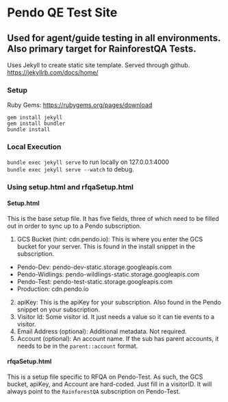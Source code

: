 # Pendo QE Test Site
## Used for agent/guide testing in all environments. Also primary target for RainforestQA Tests.

Uses Jekyll to create static site template.
Served through github.
https://jekyllrb.com/docs/home/

### Setup

Ruby Gems: https://rubygems.org/pages/download

`gem install jekyll`\
`gem install bundler`\
`bundle install`


### Local Execution

`bundle exec jekyll serve`  to run locally on 127.0.0.1:4000\
`bundle exec jekyll serve --watch` to debug.

### Using setup.html and rfqaSetup.html

#### Setup.html
This is the base setup file. It has five fields, three of which need to be filled out in order to sync up to a Pendo subscription.
1. GCS Bucket (hint: cdn.pendo.io): This is where you enter the GCS bucket for your server. This is found in the install snippet in the subscription.

* Pendo-Dev: pendo-dev-static.storage.googleapis.com
* Pendo-Widlings: pendo-wildlings-static.storage.googleapis.com
* Pendo-Test: pendo-test-static.storage.googleapis.com
* Production: cdn.pendo.io

2. apiKey: This is the apiKey for your subscription. Also found in the Pendo snippet on your subscription.
3. Visitor Id: Some visitor id. It just needs a value so it can tie events to a visitor.
4. Email Address (optional): Additional metadata. Not required.
5. Account (optional): An account name. If the sub has parent accounts, it needs to be in the `parent::account` format.

#### rfqaSetup.html
This is a setup file specific to RFQA on Pendo-Test. As such, the GCS bucket, apiKey, and Account are hard-coded. Just fill in a visitorID. It will always point to the `RainforestQA` subscription on Pendo-Test.